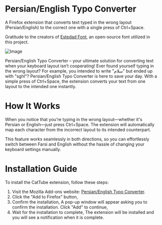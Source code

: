 # Persian/English Typo Converter
A Firefox extension that converts text typed in the wrong layout (Persian/English) to the correct one with a single press of Ctrl+Space.

Gratitude to the creators of [Estedad Font](https://github.com/aminabedi68/Estedad), an open-source font utilized in this project.


![Image](https://github.com/user-attachments/assets/c9541250-a8df-43a1-9379-c0bd5f5c3d49)

Persian/English Typo Converter – your ultimate solution for converting text when your keyboard layout isn’t cooperating! Ever found yourself typing in the wrong layout? For example, you intended to write "سلام" but ended up with "sghl"? Persian/English Typo Converter is here to save your day. With a simple press of Ctrl+Space, the extension converts your text from one layout to the intended one instantly.

# How It Works

When you notice that you're typing in the wrong layout—whether it's Persian or English—just press Ctrl+Space. The extension will automatically map each character from the incorrect layout to its intended counterpart.

This feature works seamlessly in both directions, so you can effortlessly switch between Farsi and English without the hassle of changing your keyboard settings manually.


# Installation Guide

To install the CatTube extension, follow these steps:

1. Visit the Mozilla Add-ons website: [Persian/English Typo Converter](https://addons.mozilla.org/en-US/firefox/addon/persian-english-typo-converter/).
2. Click the "Add to Firefox" button,
3. Confirm the installation, A pop-up window will appear asking you to confirm the installation. Click "Add" to continue,
4. Wait for the installation to complete, The extension will be installed and you will see a notification when it is complete.


